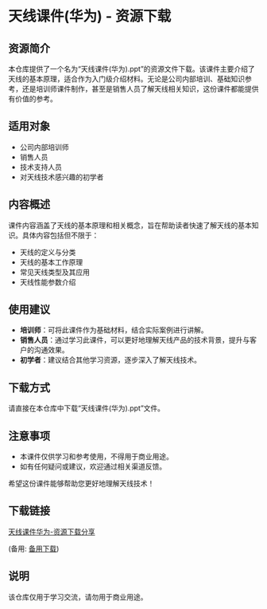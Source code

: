 # 天线课件(华为) - 资源下载

## 资源简介

本仓库提供了一个名为“天线课件(华为).ppt”的资源文件下载。该课件主要介绍了天线的基本原理，适合作为入门级介绍材料。无论是公司内部培训、基础知识参考，还是培训师课件制作，甚至是销售人员了解天线相关知识，这份课件都能提供有价值的参考。

## 适用对象

- 公司内部培训师
- 销售人员
- 技术支持人员
- 对天线技术感兴趣的初学者

## 内容概述

课件内容涵盖了天线的基本原理和相关概念，旨在帮助读者快速了解天线的基本知识。具体内容包括但不限于：

- 天线的定义与分类
- 天线的基本工作原理
- 常见天线类型及其应用
- 天线性能参数介绍

## 使用建议

- **培训师**：可将此课件作为基础材料，结合实际案例进行讲解。
- **销售人员**：通过学习此课件，可以更好地理解天线产品的技术背景，提升与客户的沟通效果。
- **初学者**：建议结合其他学习资源，逐步深入了解天线技术。

## 下载方式

请直接在本仓库中下载“天线课件(华为).ppt”文件。

## 注意事项

- 本课件仅供学习和参考使用，不得用于商业用途。
- 如有任何疑问或建议，欢迎通过相关渠道反馈。

希望这份课件能够帮助您更好地理解天线技术！

## 下载链接
[天线课件华为-资源下载分享](https://pan.quark.cn/s/c6034f3bf35d) 

(备用: [备用下载](https://pan.baidu.com/s/160WVPjIE2fy8sQYhFLVy6A?pwd=1234))

## 说明

该仓库仅用于学习交流，请勿用于商业用途。
